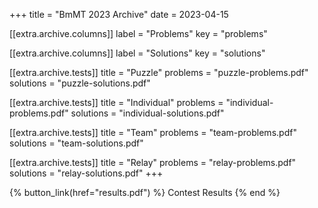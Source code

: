 +++
title = "BmMT 2023 Archive"
date = 2023-04-15

[[extra.archive.columns]]
label = "Problems"
key = "problems"

[[extra.archive.columns]]
label = "Solutions"
key = "solutions"

[[extra.archive.tests]]
title = "Puzzle"
problems = "puzzle-problems.pdf"
solutions = "puzzle-solutions.pdf"

[[extra.archive.tests]]
title = "Individual"
problems = "individual-problems.pdf"
solutions = "individual-solutions.pdf"

[[extra.archive.tests]]
title = "Team"
problems = "team-problems.pdf"
solutions = "team-solutions.pdf"

[[extra.archive.tests]]
title = "Relay"
problems = "relay-problems.pdf"
solutions = "relay-solutions.pdf"
+++

{% button_link(href="results.pdf") %} Contest Results {% end %}
